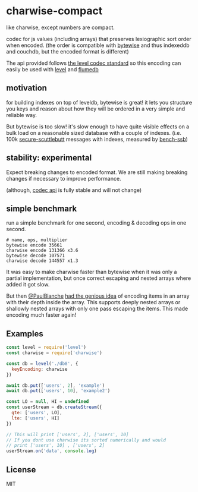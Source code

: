 # charwise-compact

like charwise, except numbers are compact.

codec for js values (including arrays) that preserves lexiographic
sort order when encoded. (the order is compatible with [bytewise](https://github.com/deanlandolt/bytewise) and thus indexeddb and couchdb,
but the encoded format is different)

The api provided follows [the level codec standard](https://github.com/level/codec#encoding-format)
so this encoding can easily be used with [level](https://github.com/level)
and [flumedb](https://github.com/flumedb)

## motivation

for building indexes on top of leveldb, bytewise is great!
it lets you structure you keys and reason about how they
will be ordered in a very simple and reliable way.

But bytewise is too slow! it's slow enough to have quite visible
effects on a bulk load on a reasonable sized database with a couple
of indexes.
(i.e. 100k [secure-scuttlebutt](https://github.com/ssbc/secure-scuttlebutt) messages with indexes, measured by [bench-ssb](https://github.com/ssbc/bench-ssb))

## stability: experimental

Expect breaking changes to encoded format. We are still making
breaking changes if necessary to improve performance.

(although, [codec api](https://github.com/level/codec#encoding-format) is fully stable and will not change)

## simple benchmark

run a simple benchmark for one second, encoding & decoding ops
in one second.

```
# name, ops, multiplier
bytewise encode 35661
charwise encode 131366 x3.6
bytewise decode 107571
charwise decode 144557 x1.3
```

It was easy to make charwise faster than bytewise when
it was only a partial implementation, but once correct escaping
and nested arrays where added it got slow.

But then [@PaulBlanche](https://github.com/PaulBlanche)
[had the genious idea](https://github.com/dominictarr/charwise/pull/7)
of encoding items in an array with their depth inside the array.
This supports deeply nested arrays or shallowly nested arrays
with only one pass escaping the items. This made encoding much faster
again!

## Examples

```js
const level = require('level')
const charwise = require('charwise')

const db = level('./db8', {
  keyEncoding: charwise
})

await db.put(['users', 2], 'example')
await db.put(['users', 10], 'example2')

const LO = null, HI = undefined
const userStream = db.createStream({
  gte: ['users', LO],
  lte: ['users', HI]
})

// This will print ['users', 2], ['users', 10]
// If you dont use charwise its sorted numerically and would
// print ['users', 10] , ['users', 2]
userStream.on('data', console.log)
```


## License

MIT




